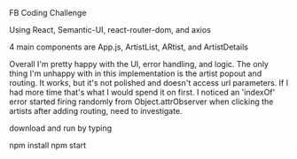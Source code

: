 FB Coding Challenge

Using React, Semantic-UI, react-router-dom, and axios

4 main components are App.js, ArtistList, ARtist, and ArtistDetails

Overall I'm pretty happy with the UI, error handling, and logic. The only thing I'm unhappy with in this implementation is the artist popout and routing. It works, but it's not polished and doesn't access url parameters. If I had more time that's what I would spend it on first. I noticed an 'indexOf' error started firing randomly from Object.attrObserver when clicking the artists after adding routing, need to investigate.

download and run by typing

npm install
npm start
